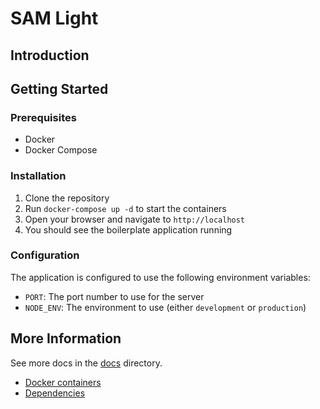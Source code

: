# SAM Light

## Introduction

## Getting Started

### Prerequisites

- Docker
- Docker Compose

### Installation

1. Clone the repository
2. Run `docker-compose up -d` to start the containers
3. Open your browser and navigate to `http://localhost`
4. You should see the boilerplate application running

### Configuration

The application is configured to use the following environment variables:

- `PORT`: The port number to use for the server
- `NODE_ENV`: The environment to use (either `development` or `production`)

## More Information

See more docs in the [docs](docs) directory.

- [Docker containers](docs/docker.md)
- [Dependencies](docs/dependencies.md)
